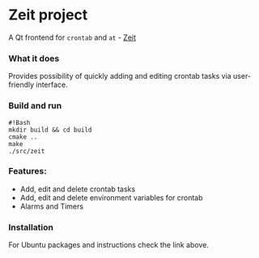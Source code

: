 # Zeit project 
 A Qt frontend for `crontab` and `at` - [Zeit](http://loimu.tk/zeit/)

### What it does ###
 Provides possibility of quickly adding and editing crontab tasks
 via user-friendly interface. 

### Build and run ###
```
#!Bash
mkdir build && cd build
cmake ..
make
./src/zeit
```

### Features: ###
* Add, edit and delete crontab tasks
* Add, edit and delete environment variables for crontab
* Alarms and Timers

### Installation ###
For Ubuntu packages and instructions check the link above.
